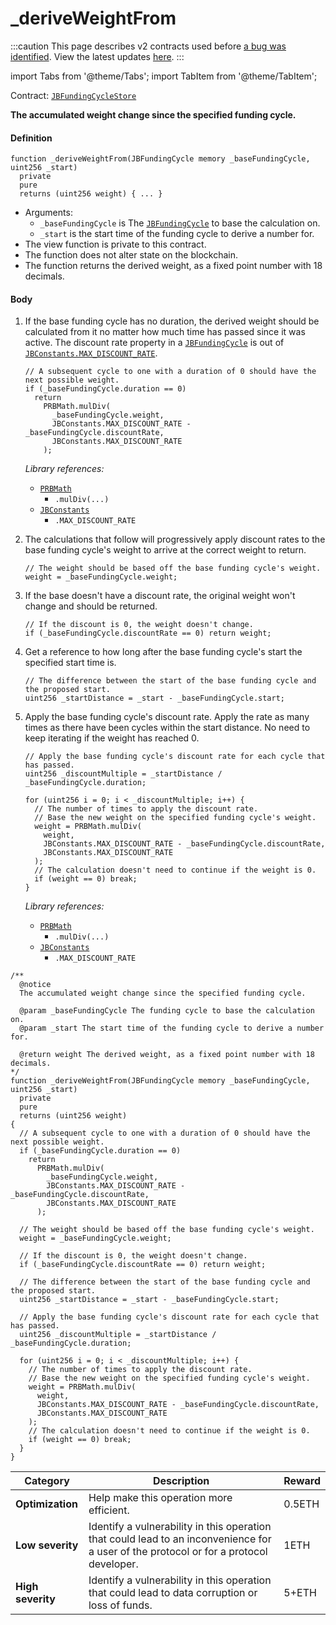# _deriveWeightFrom

:::caution
This page describes v2 contracts used before [a bug was identified](/docs/2022-05-24/). View the latest updates [here](https://juicebox.money/#/v2-bug-updates/).
:::

import Tabs from '@theme/Tabs';
import TabItem from '@theme/TabItem';

Contract: [`JBFundingCycleStore`](/protocol/api/contracts/jbfundingcyclestore/README.md)​

<Tabs>
<TabItem value="Step by step" label="Step by step">

**The accumulated weight change since the specified funding cycle.**

#### Definition

```
function _deriveWeightFrom(JBFundingCycle memory _baseFundingCycle, uint256 _start)
  private
  pure
  returns (uint256 weight) { ... }
```

* Arguments:
  * `_baseFundingCycle` is The [`JBFundingCycle`](/protocol/api/data-structures/jbfundingcycle.md) to base the calculation on.
  * `_start` is the start time of the funding cycle to derive a number for.
* The view function is private to this contract.
* The function does not alter state on the blockchain.
* The function returns the derived weight, as a fixed point number with 18 decimals.

#### Body

1.  If the base funding cycle has no duration, the derived weight should be calculated from it no matter how much time has passed since it was active. The discount rate property in a [`JBFundingCycle`](/protocol/api/data-structures/jbfundingcycle.md) is out of [`JBConstants.MAX_DISCOUNT_RATE`](/protocol/api/libraries/jbconstants.md).

    ```
    // A subsequent cycle to one with a duration of 0 should have the next possible weight.
    if (_baseFundingCycle.duration == 0)
      return
        PRBMath.mulDiv(
          _baseFundingCycle.weight,
          JBConstants.MAX_DISCOUNT_RATE - _baseFundingCycle.discountRate,
          JBConstants.MAX_DISCOUNT_RATE
        );
    ```

    _Library references:_

    * [`PRBMath`](https://github.com/hifi-finance/prb-math/blob/main/contracts/PRBMath.sol)
      * `.mulDiv(...)`
    * [`JBConstants`](/protocol/api/libraries/jbconstants.md)
      * `.MAX_DISCOUNT_RATE`
2.  The calculations that follow will progressively apply discount rates to the base funding cycle's weight to arrive at the correct weight to return.

    ```
    // The weight should be based off the base funding cycle's weight.
    weight = _baseFundingCycle.weight;
    ```
3.  If the base doesn't have a discount rate, the original weight won't change and should be returned.

    ```
    // If the discount is 0, the weight doesn't change.
    if (_baseFundingCycle.discountRate == 0) return weight;
    ```
4.  Get a reference to how long after the base funding cycle's start the specified start time is.

    ```
    // The difference between the start of the base funding cycle and the proposed start.
    uint256 _startDistance = _start - _baseFundingCycle.start;
    ```
5.  Apply the base funding cycle's discount rate. Apply the rate as many times as there have been cycles within the start distance. No need to keep iterating if the weight has reached 0.

    ```
    // Apply the base funding cycle's discount rate for each cycle that has passed.
    uint256 _discountMultiple = _startDistance / _baseFundingCycle.duration;

    for (uint256 i = 0; i < _discountMultiple; i++) {
      // The number of times to apply the discount rate.
      // Base the new weight on the specified funding cycle's weight.
      weight = PRBMath.mulDiv(
        weight,
        JBConstants.MAX_DISCOUNT_RATE - _baseFundingCycle.discountRate,
        JBConstants.MAX_DISCOUNT_RATE
      );
      // The calculation doesn't need to continue if the weight is 0.
      if (weight == 0) break;
    }
    ```

    _Library references:_

    * [`PRBMath`](https://github.com/hifi-finance/prb-math/blob/main/contracts/PRBMath.sol)
      * `.mulDiv(...)`
    * [`JBConstants`](/protocol/api/libraries/jbconstants.md)
      * `.MAX_DISCOUNT_RATE` 

</TabItem>

<TabItem value="Code" label="Code">

```
/** 
  @notice 
  The accumulated weight change since the specified funding cycle.

  @param _baseFundingCycle The funding cycle to base the calculation on.
  @param _start The start time of the funding cycle to derive a number for.

  @return weight The derived weight, as a fixed point number with 18 decimals.
*/
function _deriveWeightFrom(JBFundingCycle memory _baseFundingCycle, uint256 _start)
  private
  pure
  returns (uint256 weight)
{
  // A subsequent cycle to one with a duration of 0 should have the next possible weight.
  if (_baseFundingCycle.duration == 0)
    return
      PRBMath.mulDiv(
        _baseFundingCycle.weight,
        JBConstants.MAX_DISCOUNT_RATE - _baseFundingCycle.discountRate,
        JBConstants.MAX_DISCOUNT_RATE
      );

  // The weight should be based off the base funding cycle's weight.
  weight = _baseFundingCycle.weight;

  // If the discount is 0, the weight doesn't change.
  if (_baseFundingCycle.discountRate == 0) return weight;

  // The difference between the start of the base funding cycle and the proposed start.
  uint256 _startDistance = _start - _baseFundingCycle.start;

  // Apply the base funding cycle's discount rate for each cycle that has passed.
  uint256 _discountMultiple = _startDistance / _baseFundingCycle.duration;

  for (uint256 i = 0; i < _discountMultiple; i++) {
    // The number of times to apply the discount rate.
    // Base the new weight on the specified funding cycle's weight.
    weight = PRBMath.mulDiv(
      weight,
      JBConstants.MAX_DISCOUNT_RATE - _baseFundingCycle.discountRate,
      JBConstants.MAX_DISCOUNT_RATE
    );
    // The calculation doesn't need to continue if the weight is 0.
    if (weight == 0) break;
  }
}
```

</TabItem>

<TabItem value="Bug bounty" label="Bug bounty">

| Category          | Description                                                                                                                            | Reward |
| ----------------- | -------------------------------------------------------------------------------------------------------------------------------------- | ------ |
| **Optimization**  | Help make this operation more efficient.                                                                                               | 0.5ETH |
| **Low severity**  | Identify a vulnerability in this operation that could lead to an inconvenience for a user of the protocol or for a protocol developer. | 1ETH   |
| **High severity** | Identify a vulnerability in this operation that could lead to data corruption or loss of funds.                                        | 5+ETH  |

</TabItem>
</Tabs>
